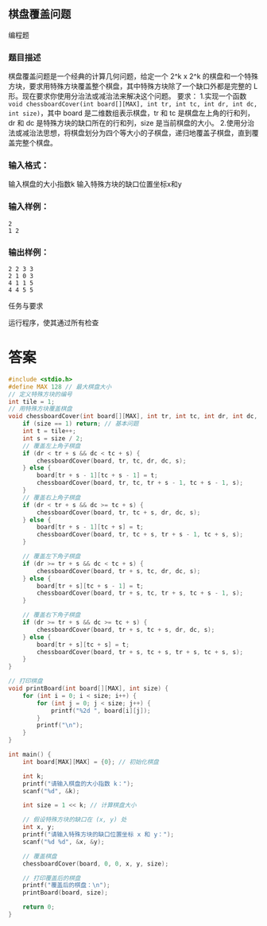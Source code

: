 ## 棋盘覆盖问题

编程题

### 题目描述

棋盘覆盖问题是一个经典的计算几何问题，给定一个 2^k x 2^k 的棋盘和一个特殊方块，要求用特殊方块覆盖整个棋盘，其中特殊方块除了一个缺口外都是完整的 L 形。现在要求你使用分治法或减治法来解决这个问题。
要求：
1.实现一个函数 `void chessboardCover(int board[][MAX], int tr, int tc, int dr, int dc, int size)`，其中 board 是二维数组表示棋盘，tr 和 tc 是棋盘左上角的行和列，dr 和 dc 是特殊方块的缺口所在的行和列，size 是当前棋盘的大小。
2.使用分治法或减治法思想，将棋盘划分为四个等大小的子棋盘，递归地覆盖子棋盘，直到覆盖完整个棋盘。

### 输入格式：

输入棋盘的大小指数k
输入特殊方块的缺口位置坐标x和y

### 输入样例：

```
2
1 2
```

### 输出样例：

```
2 2 3 3
2 1 0 3
4 1 1 5
4 4 5 5
```

任务与要求

运行程序，使其通过所有检查

# 答案
```c
#include <stdio.h>
#define MAX 128 // 最大棋盘大小
// 定义特殊方块的编号
int tile = 1;
// 用特殊方块覆盖棋盘
void chessboardCover(int board[][MAX], int tr, int tc, int dr, int dc, int size) {
    if (size == 1) return; // 基本问题
    int t = tile++;
    int s = size / 2;
    // 覆盖左上角子棋盘
    if (dr < tr + s && dc < tc + s) {
        chessboardCover(board, tr, tc, dr, dc, s);
    } else {
        board[tr + s - 1][tc + s - 1] = t;
        chessboardCover(board, tr, tc, tr + s - 1, tc + s - 1, s);
    }
    // 覆盖右上角子棋盘
    if (dr < tr + s && dc >= tc + s) {
        chessboardCover(board, tr, tc + s, dr, dc, s);
    } else {
        board[tr + s - 1][tc + s] = t;
        chessboardCover(board, tr, tc + s, tr + s - 1, tc + s, s);
    }

    // 覆盖左下角子棋盘
    if (dr >= tr + s && dc < tc + s) {
        chessboardCover(board, tr + s, tc, dr, dc, s);
    } else {
        board[tr + s][tc + s - 1] = t;
        chessboardCover(board, tr + s, tc, tr + s, tc + s - 1, s);
    }

    // 覆盖右下角子棋盘
    if (dr >= tr + s && dc >= tc + s) {
        chessboardCover(board, tr + s, tc + s, dr, dc, s);
    } else {
        board[tr + s][tc + s] = t;
        chessboardCover(board, tr + s, tc + s, tr + s, tc + s, s);
    }
}

// 打印棋盘
void printBoard(int board[][MAX], int size) {
    for (int i = 0; i < size; i++) {
        for (int j = 0; j < size; j++) {
            printf("%2d ", board[i][j]);
        }
        printf("\n");
    }
}

int main() {
    int board[MAX][MAX] = {0}; // 初始化棋盘

    int k;
    printf("请输入棋盘的大小指数 k：");
    scanf("%d", &k);

    int size = 1 << k; // 计算棋盘大小

    // 假设特殊方块的缺口在 (x, y) 处
    int x, y;
    printf("请输入特殊方块的缺口位置坐标 x 和 y：");
    scanf("%d %d", &x, &y);

    // 覆盖棋盘
    chessboardCover(board, 0, 0, x, y, size);

    // 打印覆盖后的棋盘
    printf("覆盖后的棋盘：\n");
    printBoard(board, size);

    return 0;
}
```